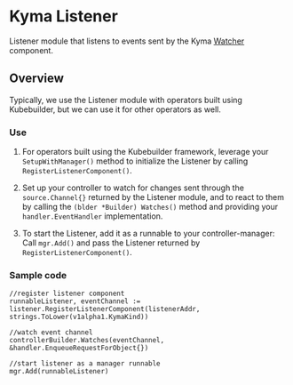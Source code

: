 
# Kyma Listener

Listener module that listens to events sent by the Kyma [Watcher](https://github.com/kyma-project/kyma-watcher/tree/main/operator) component.

## Overview

Typically, we use the Listener module with operators built using Kubebuilder, but we can use it for other operators as well.

### Use

1. For operators built using the Kubebuilder framework, leverage your `SetupWithManager()` method to initialize the Listener by calling `RegisterListenerComponent()`.

2. Set up your controller to watch for changes sent through the `source.Channel{}` returned by the Listener module, and to react to them by calling the `(blder *Builder) Watches()` method and providing your `handler.EventHandler` implementation.

3. To start the Listener, add it as a runnable to your controller-manager: Call `mgr.Add()` and pass the Listener returned by `RegisterListenerComponent()`.


### Sample code

```golang
//register listener component
runnableListener, eventChannel := listener.RegisterListenerComponent(listenerAddr, strings.ToLower(v1alpha1.KymaKind))

//watch event channel
controllerBuilder.Watches(eventChannel, &handler.EnqueueRequestForObject{})

//start listener as a manager runnable
mgr.Add(runnableListener)
```